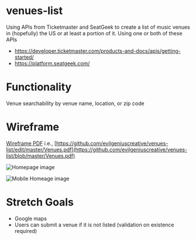 # venues-list
Using APIs from Ticketmaster and SeatGeek to create a list of music venues in (hopefully) the US or at least a portion of it. 
Using one or both of these APIs

- https://developer.ticketmaster.com/products-and-docs/apis/getting-started/
- https://platform.seatgeek.com/

# Functionality

Venue searchability by venue name, location, or zip code

# Wireframe

[Wireframe PDF](https://github.com/evilgeniuscreative/venues-list/blob/master/Venues.pdf) i.e., [https://github.com/evilgeniuscreative/venues-list/edit/master/Venues.pdf](https://github.com/evilgeniuscreative/venues-list/blob/master/Venues.pdf)

![Homepage image](https://github.com/evilgeniuscreative/venues-list/blob/master/Homepage.png "Homepage image")

![Mobile Homeage image](https://github.com/evilgeniuscreative/venues-list/blob/master/Mobile%20Homepage.png "Mobile Homepage image")

# Stretch Goals
- Google maps
- Users can submit a venue if it is not listed (validation on existence required)

